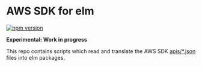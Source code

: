 AWS SDK for elm
===============

[![npm version](https://badge.fury.io/js/aws-sdk-elm.svg)](https://badge.fury.io/js/aws-sdk-elm)

__Experimental: Work in progress__

This repo contains scripts which read and translate the AWS SDK [apis/*.json][] files into elm packages.

[apis/*.json]:https://github.com/aws/aws-sdk-js/tree/master/apis
[AWS SDK for JavaScript]:https://github.com/aws/aws-sdk-js
